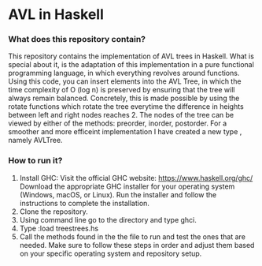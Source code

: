 # AVL in Haskell

### What does this repository contain?
This repository contains the implementation of AVL trees in Haskell. What is special about it, is the adaptation of this implementation in a pure functional programming language, in which everything revolves around functions. Using this code, you can insert elements into the AVL Tree, in which the time complexity of O (log n) is preserved by ensuring that the tree will always remain balanced. Concretely, this is made possible by using the rotate functions which rotate the tree everytime the difference in heights between left and right nodes reaches 2. The nodes of the tree can be viewed by either of the methods: preorder, inorder, postorder. For a smoother and more efficeint implementation I have created a new type , namely AVLTree. 

### How to run it?
 1. Install GHC:
  Visit the official GHC website: https://www.haskell.org/ghc/
  Download the appropriate GHC installer for your operating system (Windows, macOS, or Linux).
  Run the installer and follow the instructions to complete the installation.
2. Clone the repository.
3. Using command line go to the directory and type ghci.
4. Type :load treestrees.hs
5. Call the methods found in the the file to run and test the ones that are needed.
Make sure to follow these steps in order and adjust them based on your specific operating system and repository setup.
